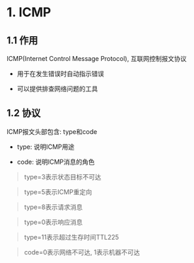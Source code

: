# 1. ICMP
## 1.1 作用

ICMP(Internet Control Message Protocol), 互联网控制报文协议

* 用于在发生错误时自动指示错误

* 可以提供排查网络问题的工具

## 1.2 协议

ICMP报文头部包含: type和code

* type: 说明ICMP用途

* code: 说明ICMP消息的角色

> type=3表示状态目标不可达

> type=5表示ICMP重定向

> type=8表示请求消息

> type=0表示响应消息

> type=11表示超过生存时间TTL225

> code=0表示网络不可达, 1表示机器不可达

